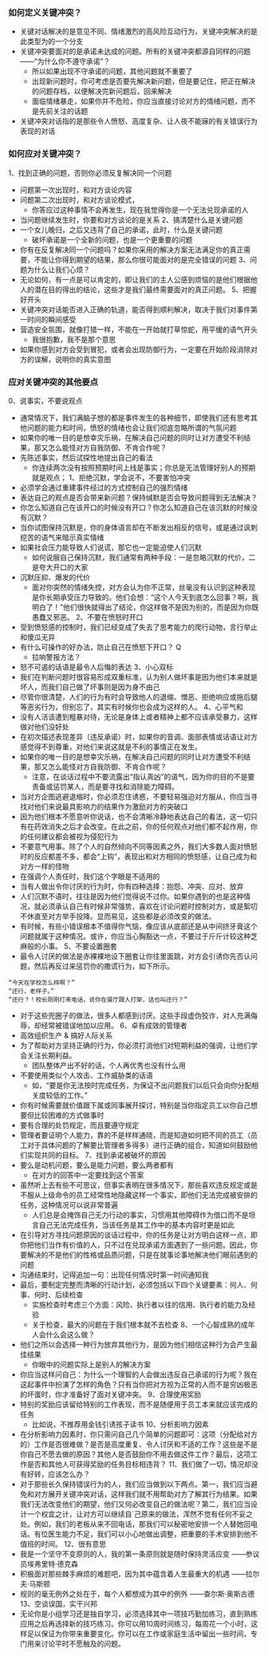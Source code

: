

### 如何定义关键冲突？
- 关键对话解决的是意见不同、情绪激烈的高风险互动行为，关键冲突解决的是此类型为的一个分支
- 关键冲突要面对的是承诺未达成的问题。所有的关键冲突都源自同样的问题——“为什么你不遵守承诺”？
    - 所以如果出现不守承诺的问题，其他问题就不重要了
    - 出现新问题时，你可考虑是否要先解决新问题，但是要记住，把正在解决的问题存档，以便解决完新问题后，回来解决
    - 面临情绪暴走，如果你并不危险，你应当直接讨论对方的情绪问题，而不是先前关注的话题
- 关键冲突对话指的是那些令人愤怒、高度复杂、让人夜不能寐的有关错误行为表现的对话



### 如何应对关键冲突？
1、找到正确的问题，否则你必须反复解决同一个问题
- 问题第一次出现时，和对方谈论内容
- 问题第二次出现时，和对方谈论模式，
    - 你答应过这种事情不会再发生，现在我觉得你是一个无法兑现承诺的人
- 当问题继续发生时，你要和对方谈论的是关系
2、搞清楚什么是关键问题
- 一个女儿晚归，之后又违背了自己的承诺，此时，什么是关键问题
    - 破坏承诺是一个全新的问题，也是一个更重要的问题
- 你有在反复解决同一个问题吗？如果你采用的解决方案无法满足你的真正需要，不能让你得到期望的结果，那么你很可能面对的是完全错误的问题
3、问题为什么让我们心烦？
- 无论如何，有一点是可以肯定的，即让我们的主人公感到烦恼的是他们根据他人的潜在目的得出的结论，这些才是我们最终需要面对的真正问题。
5、把握好开头
- 关键冲突对话能否进入正确的轨道，能否得到顺利解决，取决于我们对事件第一时间的瞬间感受
- 营造安全氛围，就像打猎一样，不能在一开始就打草惊蛇，用平缓的语气开头
    - 我很抱歉，我不是那个意思
- 如果你感到对方会受到冒犯，或者会出现防御行为，一定要在开始阶段消除对方的误解，说明你的真实意图





### 应对关键冲突的其他要点
0、说事实，不要说观点
- 通常情况下，我们满脑子想的都是事件发生的各种细节，即使我们还有思考其他问题的能力和时间，愤怒的情绪也会让我们彻底忽略所谓的气氛问题
- 如果你的唯一目的是想幸灾乐祸，在解决自己问题的同时让对方遭受不利结果，那又怎么能怪对方自我防御、不肯合作呢？
- 先陈述事实，然后试探性地提出自己的看法
    - 你连续两次没有按照预期时间上线是事实；你总是无法管理好别人的预期就是观点；
1、拒绝沉默，学会说不，不要害怕冲突
- 必须学会通过重建事件经过的方式控制自己的强烈情绪
- 表达自己的观点是否会带来新问题？保持缄默是否会导致问题得到无法解决？
- 你怎么知道自己在该开口的时候没有开口？你怎么知道自己在该沉默的时候没有沉默？
- 当你试图保持沉默是，你的身体语言却在不断发出相反的信号，或是通过讽刺挖苦的语气来暗示真实情绪
- 如果社会压力能导致人们说谎，那它也一定能迫使人们沉默
    - 如何说服自己保持沉默，我们通常有两种手段：一是忽略沉默的代价，二是夸大开口的大家
- 沉默压抑、爆发的代价
    - 面对你突然的情绪失控，对方会认为你不正常，丝毫没有认识到这种表现是你长期承受压力导致的。他们会想：“这个人今天到底怎么回事？啊，我明白了！”他们很快就得出了结论，你这样做不是因为别的，而是因为你既愚蠢又邪恶。
2、不要在愤怒时开口
- 受到愤怒感的控制时，我们已经变成了失去了思考能力的爬行动物，言行举止和傻瓜无异
- 有什么可操作的好办法，防止自己在愤怒下开口？ Q
    - 拉响警报方法？
- 怒不可遏的话语是最令人后悔的表达
3、小心双标
- 我们在判断问题时很容易形成双重标准，认为别人做坏事是因为他们本来就是坏人，而我们自己做了坏事则是因为身不由己
- 尽管你很清楚，人们的行为有时会导致他人的退缩、憎恶、拒绝响应或拖后腿等恶劣行为，但别忘了，其实有时候你也会成为这样的人。
4、心平气和
- 没有人活该遭到粗暴对待，无论是身体上或者精神上都不应该承受暴力，这样做对他们没好处
- 在初次描述表现差异（违反承诺）时，如果你的音调、面部表情或话语让对方感觉得不到尊重，对他们来说这就是不利的事情正在发生。
- 如果你的唯一目的是想幸灾乐祸，在解决自己问题的同时让对方遭受不利结果，那又怎么能怪对方自我防御、不肯合作呢？
    - 注意，在谈话过程中不要流露出“指认真凶”的语气，因为你的目的不是要责备或惩罚某人，而是要寻找和消除能力障碍。
- 当对方企图逃避退缩时，你必须忍住诱惑，不要轻易强迫对方服从，你应当寻找对他们来说最具影响力的结果作为激励对方的突破口
- 因为他们根本不愿意听你说话，也不会清晰冷静地表达自己的看法，这一切只有在药效消失之后才会改变。在此之前，你的任何观点对他们都不起作用，你的任何建议都会被视为侵犯行为
- 不要意气用事。除了个人的自然倾向不同等因素之外，我们大多数人面对愤怒时的反应都差不多，都会“上钩”，表现出和对方相同的愤怒感，让自己成为和对方一样的怪物
- 在强调个人责任时，我们这个字眼是不适用的
- 当有人做出令你讨厌的行为时，你有四种选择：抱怨、冲突、应对、放弃
- 人们沉默不语时，往往是因为他们觉得说不过你。如果你遇到的也是这种情况，就必须承认自己有时候非常强势，喜欢在讨论问题时控制对方，或是絮叨不休直至对方举手投降。显而易见，这些都是必须改变的做法。
- 有时候，有些小错误根本不值得你气恼，像应该从底部还是从中间挤牙膏这个问题就属于这种情况。或许，你应当心胸豁达一点，不要过于斤斤计较这种芝麻般的小事。
5、不要设置圈套
- 最令人讨厌的做法是赤裸裸地设下圈套让你往里面跳，对方会引诱你先否认问题，然后再反过来惩罚你的撒谎行为，如下所示。
```
“今天在学校怎么样啊？”
“还行，老样子。”
“还行？！校长刚刚打来电话，说你在餐厅跟人打架，这也叫还行？”
```
- 对于这些兜圈子的做法，很多人都感到讨厌。这些手段虚伪狡诈，对人充满侮辱，却经常被错误地加以应用。
6、卓有成效的管理者
- 高效组织生产 & 搞好人际关系
- 为了帮助对方坚持正确的行为，你必须打消他们对短期利益的强调，让他们学会关注长期利益。
    - 团队整体产出不好的话，个人再优秀也没有什么用
- 不要使用类似个人攻击、工作威胁类的话语
    - 如，“要是你无法按时完成任务，为保证不出问题我们以后只会向你分配相关度较低的工作。”
- 你有时候需要就价值跟下属或同事展开探讨，特别是当你指定员工以你自己想要但比较困难的方式做事时
- 要有合理的处罚规定，而且要遵守规定
- 管理者要证明个人能力，靠的不是样样通晓，而是知道如何把不同的员工（员工对于具体问题的了解要比管理者多得多）进行正确的组合，知道如何鼓励他们实现共同的目标。
7、找到承诺被破坏的原因
- 要么是动机问题，要么是能力问题，要么两者都有
    - 在对方的回答中一定要找到这个答案
- 虽然听上去有些不可思议，但事实表明在很多情况下，那些喜欢违反规定或是不服从上级命令的员工经常性地隐藏这样一个事实，即他们无法完成被安排的任务，这种情况可以说非常普遍
    - 人们总是会掩饰自己无力行动的事实，习惯用其他障碍作为借口而不是坦言自己无法完成任务，当该任务是其工作中的基本内容时更是如此
- 在引导对方寻找问题原因的谈话过程中，你的任务是让对方明白这样一点，即你把他们当作有价值的人，只不过在兑现承诺方面遇到了一些问题。因此，你要解决的不是他们的性格或品质问题，只是在就事论事地解决他们眼前遇到的问题
- 沟通结束时，记得追加一句：出现任何情况时第一时间通知我
- 最后，要制定完整而清晰的行动计划，必须包括以下四个关键要素：何人、何事、何时、后续检查
    - 实施检查时考虑三个方面：风险、执行者以往的信用、执行者的能力及经验
    - 关于检查，最大的问题在于我们根本就不去检查
8、一个心智成熟的成年人会什么会这么做？
- 他们之所以会选择一种行为放弃其他行为，是因为他们相信这种行为会产生最佳结果
    - 你眼中的问题实际上是别人的解决方案
- 你应当这样问自己：为什么一个理智的人会做出违反自己承诺的行为呢？我在这起事件中扮演了怎样的角色？只有当你把对方视为正常的人而不是穷凶极恶的坏蛋时，你才准备好了面对关键冲突。
9、合理使用奖励
- 特别的奖励应该留给特别的工作表现，而不是随便用于员工本来就应该完成的任务
    - 比如说，不推荐用金钱引诱孩子读书
10、分析影响力因素
- 在分析影响力因素时，你只需问自己几个简单的问题即可：这项（分配给对方的）工作是否很难做？是否是高度重复、令人讨厌和不适的工作？这些是不是你自己不愿去做的原因？其他人是否鼓励你不用去做这件工作？最后，这项工作是否和其他人可获得奖励的任务目标相违背？
11、我们做了一切，情况却没有好转，应该怎么办？
- 对于那些长久保持错误行为的人，我们应当做到以下两点。第一，我们应当避免和对方展开关键冲突对话，这样我们就不用帮助对方了解其行为结果。如果我们无法改变他们的期望，他们又何必改变自己的做法呢？第二，我们应当设计一个权宜之计，让对方可以继续自`己原来的做法，浑然不觉有任何不妥之处。例如，我们的老板从来不回电话，那我们可以秘密地安排一个人替她回电话。有位医生能力不足，我们可以小心地做出调整，把重要的手术安排到他不值班的时间。
12、很有意思
- 我是一个坚守不变原则的人，我的第一条原则就是随时保持灵活应变    ——参议员埃弗里特·德克森
- 积极面对那些棘手麻烦的难题吧，因为其中蕴含着人生最重大的机遇    ——拉尔夫·马斯顿
- 规则的毫无例外之处在于，每个人都想成为其中的例外    ——查尔斯·奥斯古德
13、空谈误国，实干兴邦
- 无论你是小组学习还是独自学习，必须选择其中一项技巧勤加练习，直到熟练应用之后再选择新的技巧练习。你可以用10周时间练习，每周花一个小时，这样足以保证为你带来重要变化。你可以在工作或家庭生活中留出一些时间，专门用来讨论平时不愿触及的问题。




